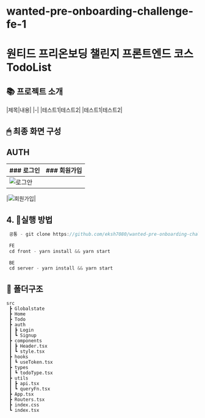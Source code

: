 # wanted-pre-onboarding-challenge-fe-1
<h1>원티드 프리온보딩 챌린지 프론트엔드 코스 TodoList</h1>

## 📚 프로젝트 소개


|제목|내용|
|-|
|테스트1|테스트2|
|테스트1|테스트2|

## 🖱 최종 화면 구성

## AUTH

| ### 로그인                             | ### 회원가입                           |
| -------------------------------------------- | ------------------------------------------------- |
|![로그안](https://user-images.githubusercontent.com/93601210/213424764-008ee264-91ef-4024-abbc-87941dceb1b3.gif)|

|![회원가입](https://user-images.githubusercontent.com/93601210/213424829-ed4ece04-7f22-4030-ba83-d0d2f77e98f3.gif)|


## 4. 🏹실행 방법
```typescript
 공통 - git clone https://github.com/eksh7080/wanted-pre-onboarding-challenge-fe-1.git
 
 FE
 cd front - yarn install && yarn start
 
 BE
 cd server - yarn install && yarn start
```

## 📂 폴더구조
```
src
 ┣ Globalstate
 ┣ Home
 ┣ Todo
 ┣ auth
 ┃ ┣ Login
 ┃ ┗ Signup
 ┣ components
 ┃ ┣ Header.tsx
 ┃ ┗ style.tsx
 ┣ hooks
 ┃ ┗ useToken.tsx
 ┣ types
 ┃ ┗ todoType.tsx
 ┣ utils
 ┃ ┣ api.tsx
 ┃ ┗ queryFn.tsx
 ┣ App.tsx
 ┣ Routers.tsx
 ┣ index.css
 ┗ index.tsx
```


